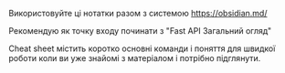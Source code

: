 Використовуйте ці нотатки разом з системою https://obsidian.md/ 

Рекомендую як точку входу починати з "Fast API Загальний огляд"

Cheat sheet містить коротко основні команди і поняття для швидкої роботи коли ви уже знайомі з матеріалом і потрібно підглянути.

